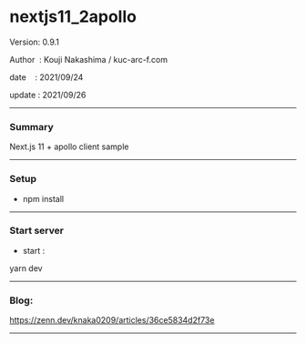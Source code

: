 ﻿# nextjs11_2apollo

 Version: 0.9.1

 Author  : Kouji Nakashima / kuc-arc-f.com

 date    : 2021/09/24

 update  : 2021/09/26

***
### Summary

Next.js 11 + apollo client sample

***
### Setup

* npm install

***
### Start server
* start :

yarn dev

***
### Blog:

https://zenn.dev/knaka0209/articles/36ce5834d2f73e

***

